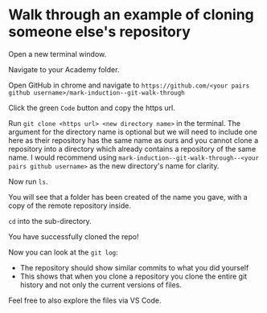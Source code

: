 # Walk through an example of cloning someone else's repository

Open a new terminal window.

Navigate to your Academy folder.

Open GitHub in chrome and navigate to `https://github.com/<your pairs github username>/mark-induction--git-walk-through`

Click the green `Code` button and copy the https url.

Run `git clone <https url> <new directory name>` in the terminal. The argument for the directory name is optional but we will need to include one here as their repository has the same name as ours and you cannot clone a repository into a directory which already contains a repository of the same name. I would recommend using `mark-induction--git-walk-through--<your pairs github username>` as the new directory's name for clarity.

Now run `ls`.

You will see that a folder has been created of the name you gave, with a copy of the remote repository inside.

`cd` into the sub-directory.

You have successfully cloned the repo!

Now you can look at the `git log`:

- The repository should show similar commits to what you did yourself
- This shows that when you clone a repository you clone the entire git history and not only the current versions of files.

Feel free to also explore the files via VS Code.
